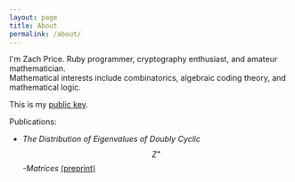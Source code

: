 ```yaml
---
layout: page
title: About
permalink: /about/
---
```


I'm Zach Price. Ruby programmer, cryptography enthusiast, and amateur mathematician.  
Mathematical interests include combinatorics, algebraic coding theory, and mathematical logic.

This is my [public key]({{site.url}}/assets/zprice11_public_key.txt).

Publications:

* _The Distribution of Eigenvalues of Doubly Cyclic $$Z^+$$-Matrices_ [(preprint)]({{site.url}}/assets/JPS1.pdf)  
